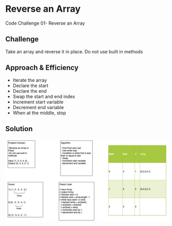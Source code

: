 # Reverse an Array

<!-- Short summary or background information -->

Code Challenge 01- Reverse an Array

## Challenge

<!-- Description of the challenge -->

Take an array and reverse it in place. Do not use built in methods

## Approach & Efficiency

<!-- What approach did you take? Why? What is the Big O space/time for this approach? -->

- Iterate the array
- Declare the start
- Declare the end
- Swap the start and end index
- Increment start variable
- Decrement end variable
- When at the middle, stop

## Solution

<!-- Embedded whiteboard image -->

![ArrayReverse](../../assets/ArrayReverse.jpg)
